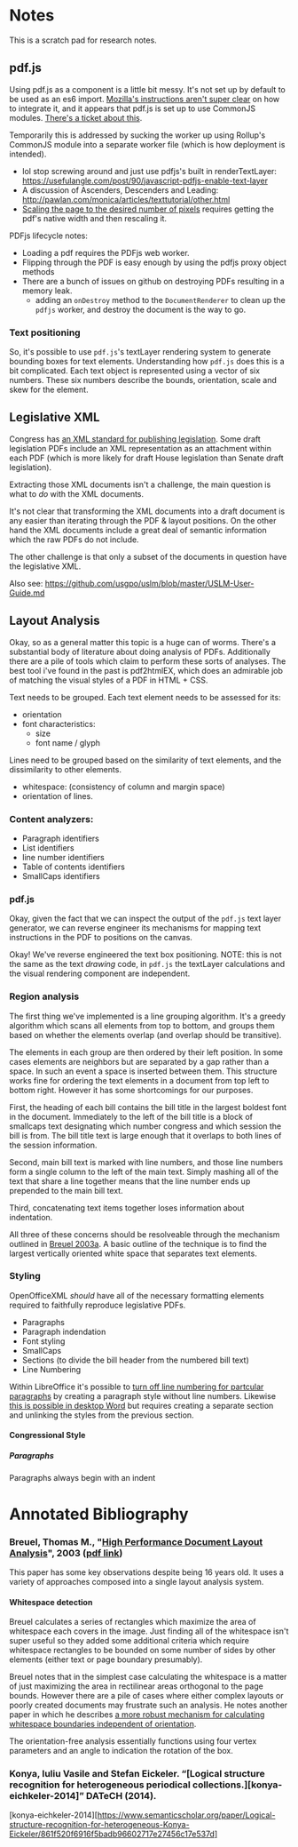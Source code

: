 # Notes

This is a scratch pad for research notes.

## pdf.js

Using pdf.js as a component is a little bit messy.  It's not set up by default to be used as an es6 import.  [Mozilla's instructions aren't super clear][pdfjs-instructions] on how to integrate it, and it appears that pdf.js is set up to use CommonJS modules.  [There's a ticket about this](https://github.com/mozilla/pdf.js/issues/10317).

Temporarily this is addressed by sucking the worker up using Rollup's CommonJS module into a separate worker file (which is how deployment is intended).

- lol stop screwing around and just use pdfjs's built in renderTextLayer: https://usefulangle.com/post/90/javascript-pdfjs-enable-text-layer
- A discussion of Ascenders, Descenders and Leading: http://pawlan.com/monica/articles/texttutorial/other.html
- [Scaling the page to the desired number of pixels][document-scaling] requires getting the pdf's native width and then rescaling it.

PDFjs lifecycle notes:

- Loading a pdf requires the PDFjs web worker.
- Flipping through the PDF is easy enough by using the pdfjs proxy object methods
- There are a bunch of issues on github on destroying PDFs resulting in a memory leak.
  - adding an `onDestroy` method to the `DocumentRenderer` to clean up the `pdfjs` worker, and destroy the document is the way to go.

### Text positioning

So, it's possible to use `pdf.js`'s textLayer rendering system to generate bounding boxes for text elements.  Understanding how `pdf.js` does this is a bit complicated.  Each text object is represented using a vector of six numbers.  These six numbers describe the bounds, orientation, scale and skew for the element.




[pdfjs-instructions]: https://github.com/mozilla/pdf.js/wiki/Setup-pdf.js-in-a-website

[react-pdf]: http://projects.wojtekmaj.pl/react-pdf/
[react-pdf-repo]: https://github.com/wojtekmaj/react-pdf
[hubgit-example]: https://gist.github.com/hubgit/600ec0c224481e910d2a0f883a7b98e3
[issue-about-font-extraction]: https://github.com/mozilla/pdf.js/issues/7914
[bananas-comment-about-bounding-boxes]: https://github.com/mozilla/pdf.js/issues/5643#issuecomment-69969258
[document-scaling]: https://mozilla.github.io/pdf.js/examples/#rendering-the-page



## Legislative XML

Congress has [an XML standard for publishing legislation](https://xml.house.gov/).  Some draft legislation PDFs include an XML representation as an attachment within each PDF (which is more likely for draft House legislation than Senate draft legislation).  

Extracting those XML documents isn't a challenge, the main question is what to _do_ with the XML documents.

It's not clear that transforming the XML documents into a draft document is any easier than iterating through the PDF & layout positions.  On the other hand the XML documents include a great deal of semantic information which the raw PDFs do not include.

The other challenge is that only a subset of the documents in question have the legislative XML.

Also see: https://github.com/usgpo/uslm/blob/master/USLM-User-Guide.md

## Layout Analysis

Okay, so as a general matter this topic is a huge can of worms.  There's a substantial body of literature about doing analysis of PDFs.  Additionally there are a pile of tools which claim to perform these sorts of analyses.  The best tool i've found in the past is pdf2htmlEX, which does an admirable job of matching the visual styles of a PDF in HTML + CSS.

Text needs to be grouped.  Each text element needs to be assessed for its:

- orientation
- font characteristics:
    - size
    - font name / glyph

Lines need to be grouped based on the similarity of text elements, and the dissimilarity to other elements.

- whitespace: (consistency of column and margin space)
- orientation of lines.

### Content analyzers:

- Paragraph identifiers
- List identifiers
- line number identifiers
- Table of contents identifiers
- SmallCaps identifiers

### pdf.js

Okay, given the fact that we can inspect the output of the `pdf.js` text layer generator, we can reverse engineer its mechanisms for mapping text instructions in the PDF to positions on the canvas.

Okay!  We've reverse engineered the text box positioning.  NOTE: this is not the same as the text _drawing_ code, in `pdf.js` the textLayer calculations and the visual rendering component are independent.

### Region analysis

The first thing we've implemented is a line grouping algorithm.  It's a greedy algorithm which scans all elements from top to bottom, and groups them based on whether the elements overlap (and overlap should be transitive).

The elements in each group are then ordered by their left position.  In some cases elements are neighbors but are separated by a gap rather than a space.  In such an event a space is inserted between them.  This structure works fine for ordering the text elements in a document from top left to bottom right.  However it has some shortcomings for our purposes.

First, the heading of each bill contains the bill title in the largest boldest font in the document.  Immediately to the left of the bill title is a block of smallcaps text designating which number congress and which session the bill is from.  The bill title text is large enough that it overlaps to both lines of the session information.

Second, main bill text is marked with line numbers, and those line numbers form a single column to the left of the main text.  Simply mashing all of the text that share a line together means that the line number ends up prepended to the main bill text.

Third, concatenating text items together loses information about indentation.

All three of these concerns should be resolveable through the mechanism outlined in [Breuel 2003a][].  A basic outline of the technique is to find the largest vertically oriented white space that separates text elements.

### Styling

OpenOfficeXML _should_ have all of the necessary formatting elements required to faithfully reproduce legislative PDFs.

- Paragraphs
- Paragraph indendation
- Font styling
- SmallCaps
- Sections (to divide the bill header from the numbered bill text)
- Line Numbering

Within LibreOffice it's possible to [turn off line numbering for partcular paragraphs](https://help.libreoffice.org/Writer/Adding_Line_Numbers) by creating a paragraph style without line numbers.  Likewise [this is possible in desktop Word](https://support.office.com/en-us/article/start-page-numbering-later-in-your-document-c73e3d55-d722-4bd0-886e-0b0bd0eb3f02#startlater) but requires creating a separate section and unlinking the styles from the previous section.

#### Congressional Style

##### Paragraphs

Paragraphs always begin with an indent

# Annotated Bibliography

### Breuel, Thomas M., "[High Performance Document Layout Analysis][Breuel 2003a]", 2003 ([pdf link][Breuel 2003a pdf])

[Breuel 2003a]: https://www.semanticscholar.org/paper/High-Performance-Document-Layout-Analysis-Breuel/0acbc8706cb3e5a43141a03342ded6025a7eb60c
[Breuel 2003a pdf]: https://pdfs.semanticscholar.org/0a78/09043fe4f50da53163d1fd318754c5f259e6.pdf

This paper has some key observations despite being 16 years old.  It uses a variety of approaches composed into a single layout analysis system.

#### Whitespace detection

Breuel calculates a series of rectangles which maximize the area of whitespace each covers in the image.  Just finding all of the whitespace isn't super useful so they added some additional criteria which require whitespace rectangles to be bounded on some number of sides by other elements (either text or page boundary presumably).

Breuel notes that in the simplest case calculating the whitespace is a matter of just maximizing the area in rectilinear areas orthogonal to the page bounds.  However there are a pile of cases where either complex layouts or poorly created documents may frustrate such an analysis.  He notes another paper in which he describes [a more robust mechanism for calculating whitespace boundaries independent of orientation][Breuel 2003b].

[Breuel 2002]: https://www.semanticscholar.org/paper/Two-Geometric-Algorithms-for-Layout-Analysis-Breuel/32004665dd4cba02bef7f1f3b3ddaf79f0e2eafc
[Breuel 2003b]: https://www.semanticscholar.org/paper/An-Algorithm-for-Finding-Maximal-Whitespace-at-for-Breuel/973d4afc87a911b2e6acb4a04059f2f5e85c66a9
[Shafait 2008]: https://www.semanticscholar.org/paper/Performance-Evaluation-and-Benchmarking-of-Six-Page-Shafait-Keysers/41d424d8b63e1f2a94f348d897bc19a817257894

The orientation-free analysis essentially functions using four vertex parameters and an angle to indication the rotation of the box.

### Konya, Iuliu Vasile and Stefan Eickeler. “[Logical structure recognition for heterogeneous periodical collections.][konya-eichkeler-2014]” DATeCH (2014).

[konya-eichkeler-2014][https://www.semanticscholar.org/paper/Logical-structure-recognition-for-heterogeneous-Konya-Eickeler/861f520f6916f5badb96602717e27456c17e537d]

